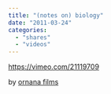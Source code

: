 ```yaml
---
title: "(notes on) biology"
date: "2011-03-24"
categories: 
  - "shares"
  - "videos"
---
```


https://vimeo.com/21119709

by [ornana films](http://vimeo.com/21119709)
